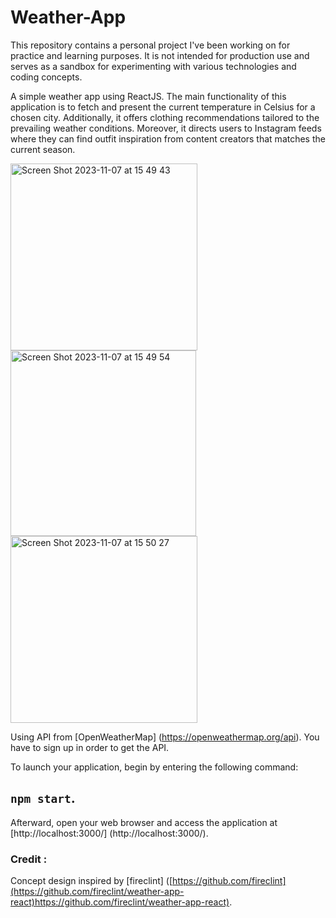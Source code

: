 # Weather-App

This repository contains a personal project I've been working on for practice and learning purposes. It is not intended for production use and serves as a sandbox for experimenting with various technologies and coding concepts.

A simple weather app using ReactJS.
The main functionality of this application is to fetch and present the current temperature in Celsius for a chosen city. Additionally, it offers clothing recommendations tailored to the prevailing weather conditions. Moreover, it directs users to Instagram feeds where they can find outfit inspiration from content creators that matches the current season.

<img width="299" alt="Screen Shot 2023-11-07 at 15 49 43" src="https://github.com/verren5/Weather-App/assets/72977921/e218e531-b4b4-40eb-9cce-809feefa1ba8">
<img width="297" alt="Screen Shot 2023-11-07 at 15 49 54" src="https://github.com/verren5/Weather-App/assets/72977921/de881a2f-7311-44cb-80d7-e6764bd98cde">
<img width="299" alt="Screen Shot 2023-11-07 at 15 50 27" src="https://github.com/verren5/Weather-App/assets/72977921/c5071a5f-e1ef-4143-9cbc-09c03ec56dd4">


Using API from [OpenWeatherMap] (https://openweathermap.org/api). You have to sign up in order to get the API.

To launch your application, begin by entering the following command: 
## `npm start`. 
Afterward, open your web browser and access the application at [http://localhost:3000/] (http://localhost:3000/).


### Credit :
Concept design inspired by [fireclint] ([https://github.com/fireclint](https://github.com/fireclint/weather-app-react)https://github.com/fireclint/weather-app-react).
